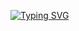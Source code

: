 [![Typing SVG](https://readme-typing-svg.herokuapp.com?font=Fira+Code&pause=1000&color=1A75F7&width=435&lines=Hello%2C+world!+%F0%9F%8C%8E;I'm+Oleh+Veheria+%F0%9F%98%89;Software+Engineering+Manager+and+Lead+Mentor+%F0%9F%91%A8%F0%9F%8F%BB%E2%80%8D%F0%9F%92%BB;Let's+connect+%F0%9F%A4%9D)](https://git.io/typing-svg)
